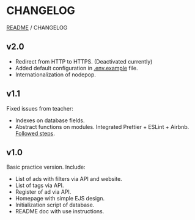 # CHANGELOG

[README](../README.md) / CHANGELOG

## v2.0

- Redirect from HTTP to HTTPS. (Deactivated currently)
- Added default configuration in [.env.example](../.env.example) file.
- Internationalization of nodepop.

## v1.1

Fixed issues from teacher:

- Indexes on database fields.
- Abstract functions on modules.
  Integrated Prettier + ESLint + Airbnb. [Followed steps](https://blog.echobind.com/integrating-prettier-eslint-airbnb-style-guide-in-vscode-47f07b5d7d6a).

## v1.0

Basic practice version. Include:

- List of ads with filters via API and website.
- List of tags via API.
- Register of ad via API.
- Homepage with simple EJS design.
- Initialization script of database.
- README doc with use instructions.
